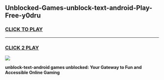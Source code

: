 
## Unblocked-Games-unblock-text-android-Play-Free-y0dru
<h3>
<a href="https://premium76.site?title=unblock-text-android&ref=20M">CLICK TO PLAY</a></h3>
<hr>

<h3>
<a href="https://premium76.site?title=unblock-text-android&ref=20M">CLICK 2 PLAY</a>
  
</h3>

<a href="https://premium76.site?title=unblock-text-android&ref=19M"><img src="https://clearcache.store/games.png"></a>


**unblock-text-android games unblocked: Your Gateway to Fun and Accessible Online Gaming**
